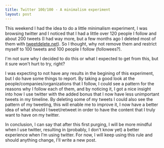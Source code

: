 ```yaml
---
title: Twitter 100/100 - A minimalism experiment
layout: post
---
```


This weekend I had the idea to do a little minimalism experiment, I was
browsing twitter and I noticed that I had a little over 120 people I follow
and about 200 tweets (I had way more, but a few months ago I deleted most of
them with [tweetdelete.net](http://tweetdelete.net)). So I thought, why not remove them and restrict
myself to 100 tweets and 100 people I follow (followees?).

I'm not sure why I decided to do this or what I expected to get from this, but
it sure won't hurt to try, right?

I was expecting to not have any results in the begining of this experiment, but
I do have some things to report. By taking a good look at the
people/companies/organizations that I follow, I could see a pattern for the
reasons why I follow each of them, and by noticing it, I got a nice insight
into how I use twitter with the added bonus that I now have less unimportant
tweets in my timeline. By deleting some of my tweets I could also see the
pattern of my tweeting, this will enable me to improve it, I now have a better
idea of what should I tweet/retweet in order to have the content that I truly
want to have on my twitter.

In conclusion, I can say that after this first purging, I will be more mindful
when I use twitter, resulting in (probably, I don't know yet) a better
experience when I'm using twitter. For now, I will keep using this rule and
should anything change, I'll write a new post.

